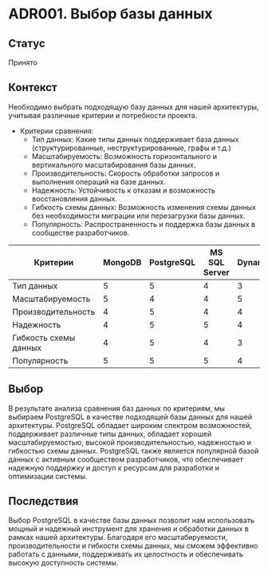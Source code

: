 # ADR001. Выбор базы данных

## Статус
Принято

## Контекст
Необходимо выбрать подходящую базу данных для нашей архитектуры, учитывая различные критерии и потребности проекта.
- Критерии сравнения:
    - Тип данных: Какие типы данных поддерживает база данных (структурированные, неструктурированные, графы и т.д.)
     - Масштабируемость: Возможность горизонтального и вертикального масштабирования базы данных.
     - Производительность: Скорость обработки запросов и выполнения операций на базе данных.
     - Надежность: Устойчивость к отказам и возможность восстановления данных.
     - Гибкость схемы данных: Возможность изменения схемы данных без необходимости миграции или перезагрузки базы данных.
     - Популярность: Распространенность и поддержка базы данных в сообществе разработчиков.
   
| Критерии              | MongoDB | PostgreSQL | MS SQL Server | DynamoDB |
| ---------------------  | ------- | ---------- | ------------- | -------- |
| Тип данных            | 5       | 5          | 4             | 3        |
| Масштабируемость      | 5       | 4          | 4             | 5        |
| Производительность    | 4       | 5          | 4             | 4        |
| Надежность            | 4       | 5          | 5             | 4        |
| Гибкость схемы данных | 4       | 5          | 4             | 3        |
| Популярность          | 5       | 5          | 5             | 4        |

## Выбор
В результате анализа сравнения баз данных по критериям, мы выбираем PostgreSQL в качестве подходящей базы данных для нашей архитектуры. PostgreSQL обладает широким спектром возможностей, поддерживает различные типы данных, обладает хорошей масштабируемостью, высокой производительностью, надежностью и гибкостью схемы данных. PostgreSQL также является популярной базой данных с активным сообществом разработчиков, что обеспечивает надежную поддержку и доступ к ресурсам для разработки и оптимизации системы.

## Последствия
Выбор PostgreSQL в качестве базы данных позволит нам использовать мощный и надежный инструмент для хранения и обработки данных в рамках нашей архитектуры. Благодаря его масштабируемости, производительности и гибкости схемы данных, мы сможем эффективно работать с данными, поддерживать их целостность и обеспечивать высокую доступность системы.